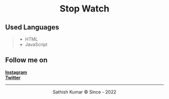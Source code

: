 <h1 align="center">Stop Watch</h1>

## Used Languages

> - HTML
> - JavaScript

## Follow me on

[**Instagram**](https://instagram.com/sathishkumar.dev, "My Instagram ID")\
[**Twitter**](https://twitter.com/sathishkumar_io, "My Twitter ID")

<hr>

<p align=center>Sathish Kumar © Since - 2022</p>